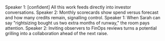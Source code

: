 Speaker 1: [confident] All this work feeds directly into investor conversations.
Speaker 2: Monthly scorecards show spend versus forecast and how many credits remain, signalling control.
Speaker 1: When Sarah can say "rightsizing bought us two extra months of runway," the room pays attention.
Speaker 2: Inviting observers to FinOps reviews turns a potential grilling into a collaboration ahead of the next raise.

